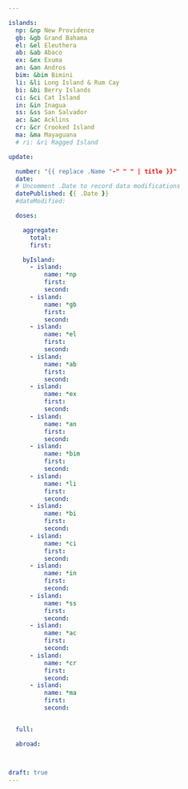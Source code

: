 ```yaml
---

islands:
  np: &np New Providence
  gb: &gb Grand Bahama
  el: &el Eleuthera
  ab: &ab Abaco
  ex: &ex Exuma
  an: &an Andros
  bim: &bim Bimini
  li: &li Long Island & Rum Cay
  bi: &bi Berry Islands
  ci: &ci Cat Island
  in: &in Inagua
  ss: &ss San Salvador
  ac: &ac Acklins
  cr: &cr Crooked Island
  ma: &ma Mayaguana
  # ri: &ri Ragged Island

update:

  number: "{{ replace .Name "-" " " | title }}"
  date: 
  # Uncomment .Date to record data modifications
  datePublished: {{ .Date }}
  #dateModified: 

  doses:

    aggregate:
      total: 
      first: 

    byIsland:
      - island:
          name: *np
          first: 
          second: 
      - island:
          name: *gb
          first: 
          second: 
      - island:
          name: *el
          first: 
          second: 
      - island:
          name: *ab
          first: 
          second: 
      - island:
          name: *ex
          first: 
          second: 
      - island:
          name: *an
          first: 
          second: 
      - island:
          name: *bim
          first: 
          second: 
      - island:
          name: *li
          first: 
          second: 
      - island:
          name: *bi
          first: 
          second: 
      - island:
          name: *ci
          first: 
          second: 
      - island:
          name: *in
          first: 
          second: 
      - island:
          name: *ss
          first: 
          second: 
      - island:
          name: *ac
          first: 
          second: 
      - island:
          name: *cr
          first: 
          second: 
      - island:
          name: *ma
          first: 
          second: 


  full: 

  abroad: 



draft: true
---
```


